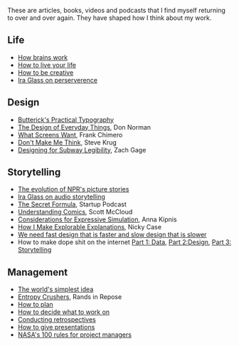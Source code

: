 These are articles, books, videos and podcasts that I find myself returning to over and over again. They have shaped how I think about my work.

## Life

- [How brains work](https://www.amazon.co.uk/Master-His-Emissary-Divided-Western/dp/0300188374?ie=UTF8&qid=1434306773&ref_=sr_1_1&s=books&sr=1-1)
- [How to live your life](https://www.youtube.com/watch?v=yoEezZD71sc)
- [How to be creative](https://www.ted.com/talks/elizabeth_gilbert_on_genius?language=en)
- [Ira Glass on perserverence](https://vimeo.com/85040589)

## Design
- [Butterick's Practical Typography](http://practicaltypography.com)
- [The Design of Everyday Things](http://www.amazon.com/Design-Everyday-Things-Revised-Expanded/dp/0465050654/ref=sr_1_1?s=books&ie=UTF8&qid=1453827743&sr=1-1&keywords=don+norman+the+design+of+everyday+things), Don Norman
- [What Screens Want](http://www.frankchimero.com/writing/what-screens-want/), Frank Chimero
- [Don't Make Me Think](http://www.amazon.com/Dont-Make-Think-Revisited-Usability/dp/0321965515/ref=sr_1_1?s=books&ie=UTF8&qid=1453827919&sr=1-1&keywords=don%27t+make+me+think), Steve Krug
- [Designing for Subway Legibility](http://stfj.net/DesigningForSubwayLegibility/), Zach Gage

## Storytelling

- [The evolution of NPR's picture stories](https://source.opennews.org/en-US/learning/evolution-nprs-picture-stories/)
- [Ira Glass on audio storytelling](https://youtube.com/watch?v=loxJ3FtCJJA)
- [The Secret Formula](https://gimletmedia.com/episode/16-the-secret-formula/), Startup Podcast 
- [Understanding Comics](http://www.amazon.com/Understanding-Comics-Invisible-Scott-McCloud/dp/006097625X/ref=sr_1_1?s=books&ie=UTF8&qid=1453827847&sr=1-1&keywords=scott+mccloud+understanding+comics), Scott McCloud
- [Considerations for Expressive Simulation](https://vimeo.com/149287018), Anna Kipnis
- [How I Make Explorable Explanations](http://blog.ncase.me/how-i-make-an-explorable-explanation/amp/), Nicky Case
- [We need fast design that is faster and slow design that is slower](http://www.zeldman.com/2018/02/24/need-design-faster-design-slower/)
- How to make dope shit on the internet [Part 1: Data](https://pudding.cool/process/how-to-make-dope-shit-part-1/), [Part 2:Design](https://pudding.cool/process/how-to-make-dope-shit-part-2/), [Part 3: Storytelling](https://pudding.cool/process/how-to-make-dope-shit-part-3/)

## Management

- [The world's simplest idea](https://www.ted.com/talks/simon_sinek_how_great_leaders_inspire_action/transcript?language=en)
- [Entropy Crushers](http://randsinrepose.com/archives/entropy-crushers/), Rands in Repose
- [How to plan](https://lengstorf.com/effective-project-planning/)
- [How to decide what to work on](http://jvns.ca/blog/2016/08/16/how-do-you-work-on-something-important/)
- [Conducting retrospectives](http://happyhacks.tumblr.com/post/116464561825/conduct-regular-retrospectives)
- [How to give presentations](https://www.ted.com/talks/nancy_duarte_the_secret_structure_of_great_talks)
- [NASA's 100 rules for project managers](http://www.eecs.yorku.ca/course_archive/2002-03/W/ENG2000/Nasa's_100_PM_Rules.html)